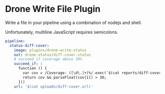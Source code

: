 # Drone Write File Plugin

Write a file in your pipeline using a combination of nodejs and shell.

Unfortunately, multiline JavaScript requires semicolons.

```yaml
pipeline:
  status-diff-cover:
    image: plugins/drone-write-status
    out: drone-status/diff-cover.status
    # succeed if coverage above 30%
    succeed_if: |
      function () {
        var cov = /Coverage: ([\d\.]+)%/.exec(`$(cat reports/diff-cover.txt)`);
        return cov && parseFloat(cov[1]) > 30;
      }()
    url: '$(cat uploads/diff-cover.url)'
```